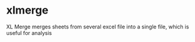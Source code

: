 # xlmerge
XL Merge merges sheets from several excel file into a single file, which is useful for analysis
